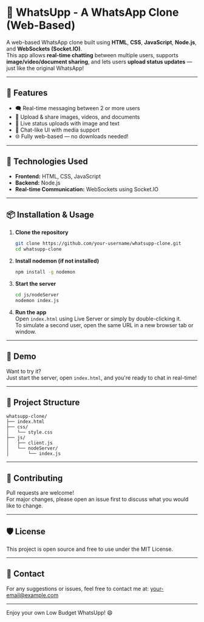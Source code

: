 
# 💬 WhatsUpp - A WhatsApp Clone (Web-Based)

A web-based WhatsApp clone built using **HTML**, **CSS**, **JavaScript**, **Node.js**, and **WebSockets (Socket.IO)**.  
This app allows **real-time chatting** between multiple users, supports **image/video/document sharing**, and lets users **upload status updates** — just like the original WhatsApp!

---

## 🚀 Features

- 🗨️ Real-time messaging between 2 or more users  
- 📸 Upload & share images, videos, and documents  
- 📡 Live status uploads with image and text  
- 💬 Chat-like UI with media support  
- 🌐 Fully web-based — no downloads needed!

---

## 🔧 Technologies Used

- **Frontend:** HTML, CSS, JavaScript  
- **Backend:** Node.js  
- **Real-time Communication:** WebSockets using Socket.IO  

---

## 📦 Installation & Usage

1. **Clone the repository**
   ```bash
   git clone https://github.com/your-username/whatsupp-clone.git
   cd whatsupp-clone
   ```

2. **Install nodemon (if not installed)**
   ```bash
   npm install -g nodemon
   ```

3. **Start the server**
   ```bash
   cd js/nodeServer
   nodemon index.js
   ```

4. **Run the app**  
   Open `index.html` using Live Server or simply by double-clicking it.  
   To simulate a second user, open the same URL in a new browser tab or window.

---

## 🧪 Demo

Want to try it?  
Just start the server, open `index.html`, and you're ready to chat in real-time!

---

## 📂 Project Structure

```
whatsupp-clone/
├── index.html
├── css/
│   └── style.css
├── js/
│   ├── client.js
│   └── nodeServer/
│       └── index.js
```

---

## 🙌 Contributing

Pull requests are welcome!  
For major changes, please open an issue first to discuss what you would like to change.

---

## 🛡️ License

This project is open source and free to use under the MIT License.

---

## 📧 Contact

For any suggestions or issues, feel free to contact me at: your-email@example.com

---

Enjoy your own Low Budget WhatsUpp! 😄
